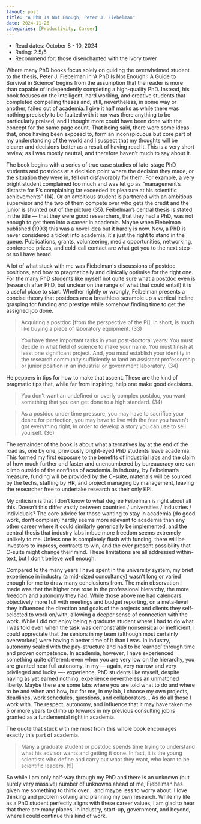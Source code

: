 ```yaml
---
layout: post
title: "A PhD Is Not Enough, Peter J. Fiebelman"
date: 2024-11-26
categories: [Productivity, Career]
---
```

* Read dates: October 8 - 10, 2024
* Rating: 2.5/5
* Recommend for: those disenchanted with the ivory tower

Where many PhD books focus solely on guiding the overwhelmed student to the thesis, Peter J. Fiebelman in ‘A PhD Is Not Enough!: A Guide to Survival in Science’ begins from the assumption that the reader is more than capable of independently completing a high-quality PhD. Instead, his book focuses on the intelligent, hard working, and creative students that completed compelling theses and, still, nevertheless, in some way or another, failed out of academia. I give it half marks as while there was nothing precisely to be faulted with it nor was there anything to be particularly praised, and I thought more could have been done with the concept for the same page count. That being said, there were some ideas that, once having been exposed to, form an inconspicuous but core part of my understanding of the world and I suspect that my thoughts will be clearer and decisions better as a result of having read it. This is a very short review, as I was mostly neutral, and therefore haven’t much to say about it.

The book begins with a series of true case studies of late-stage PhD students and postdocs at a decision point where the decision they made, or the situation they were in, fell out disfavorably for them. For example, a very bright student complained too much and was let go as “management’s distaste for F’s complaining far exceeded its pleasure at his scientific achievements” (14). Or an ambitious student is partnered with an ambitious supervisor and the two of them compete over who gets the credit and the junior is shunted out of the picture (35). Feibelman’s central thesis is stated in the title — that they were good researchers, that they had a PhD, was not enough to get them into a career in academia. Maybe when Fiebelman published (1993) this was a novel idea but it hardly is now. Now, a PhD is never considered a ticket into academia, it's just the right to stand in the queue. Publications, grants, volunteering, media opportunities, networking, conference prizes, and cold-call contact are what get you to the next step - or so I have heard.

A lot of what stuck with me was Fiebelman's discussions of postdoc positions, and how to pragmatically and clinically optimise for the right one. For the many PhD students like myself not quite sure what a postdoc even is (research after PhD, but unclear on the range of what that could entail) it is a useful place to start. Whether rightly or wrongly, Feibelman presents a concise theory that postdocs are a breathless scramble up a vertical incline grasping for funding and prestige while somehow finding time to get the assigned job done.

> Acquiring a postdoc [from the perspective of the PI], in short, is much like buying a piece of laboratory equipment. (33)

> You have three important tasks in your post-doctoral years: You must decide in what field of science to make your name. You must finish at least one significant project. And, you must establish your identity in the research community sufficiently to land an assistant professorship or junior position in an industrial or government laboratory. (34)

He peppers in tips for how to make that ascent. These are the kind of pragmatic tips that, while far from inspiring, help one make good decisions.

> You don't want an undefined or overly complex postdoc, you want something that you can get done to a high standard. (34)

> As a postdoc under time pressure, you may have to sacrifice your desire for perfection, you may have to live with the fear you haven't got everything right, in order to develop a story you can use to sell yourself. (36)

The remainder of the book is about what alternatives lay at the end of the road as, one by one, previously bright-eyed PhD students leave academia. This formed my first exposure to the benefits of industrial labs and the claim of how much further and faster and unencumbered by bureaucracy one can climb outside of the confines of academia. In industry, by Feibelman’s measure, funding will be provided by the C-suite, materials will be sourced by the techs, staffing by HR, and project managing by management, leaving the researcher free to undertake research as their only KPI.

My criticism is that I don’t know to what degree Feibelman is right about all this. Doesn’t this differ vastly between countries / universities / industries / individuals? The core advice for those wanting to stay in academia (do good work, don’t complain) hardly seems more relevant to academia than any other career where it could similarly generically be implemented, and the central thesis that industry labs imbue more freedom seems extremely unlikely to me. Unless one is completely flush with funding, there will be investors to impress, contracts to win, and the ever present possibility that C-suite might change their mind. These limitations are all addressed within-text, but I don't believe well enough.

Compared to the many years I have spent in the university system, my brief experience in industry (a mid-sized consultancy) wasn’t long or varied enough for me to draw many conclusions from. The main observation I made was that the higher one rose in the professional hierarchy, the more freedom and autonomy they had. While those above me had calendars objectively more full with meetings and budget reporting, on a meta-level they influenced the direction and goals of the projects and clients they self-selected to work on/with, allowing a deeper sense of connection with the work. While I did not enjoy being a graduate student where I had to do what I was told even when the task was demonstrably nonsensical or inefficient, I could appreciate that the seniors in my team (although most certainly overworked) were having a better time of it than I was. In industry, autonomy scaled with the pay-structure and had to be ‘earned’ through time and proven competence. In academia, however, I have experienced something quite different: even when you are very low on the hierarchy, you are granted near full autonomy. In my — again, very narrow and very privileged and lucky —- experience, PhD students like myself, despite having as yet earned nothing, experience nevertheless an unmatched liberty. Maybe there are some labs where you are told what to do and where to be and when and how, but for me, in my lab, I choose my own projects, deadlines, work schedules, questions, and collaborators... As do all those I work with. The respect, autonomy, and influence that it may have taken me 5 or more years to climb up towards in my previous consulting job is granted as a fundemental right in academia.

The quote that stuck with me most from this whole book encourages exactly this part of academia.

> Many a graduate student or postdoc spends time trying to understand what his advisor wants and getting it done. In fact, it is the young scientists who define and carry out what they want, who learn to be scientific leaders. (9)

So while I am only half-way through my PhD and there is an unknown (but surely very massive) number of unknowns ahead of me, Fiebelman has given me something to think over… and maybe less to worry about. I love thinking and problem solving and planning my own research. While my life as a PhD student perfectly aligns with these career values, I am glad to hear that there are many places, in industry, start-up, government, and beyond, where I could continue this kind of work.
